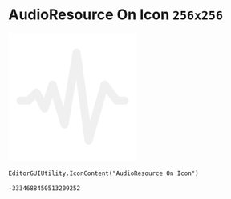 # AudioResource On Icon `256x256`
<img src="/img/AudioResource%20On%20Icon.png" width=256 height=256>

``` CSharp
EditorGUIUtility.IconContent("AudioResource On Icon")
```
```
-3334688450513209252
```
